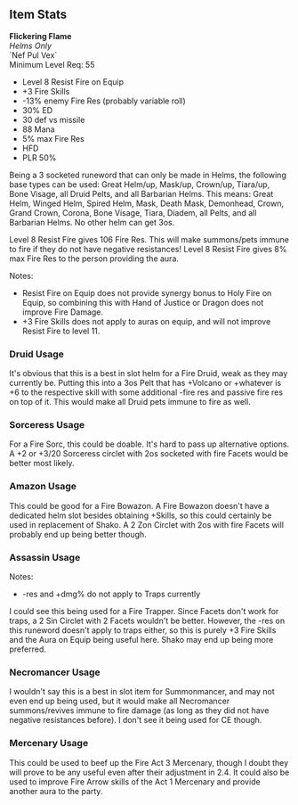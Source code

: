 ## Item Stats
**Flickering Flame**\
*Helms Only*\
\`Nef Pul Vex\`\
Minimum Level Req: 55
- Level 8 Resist Fire on Equip
- +3 Fire Skills
- -13% enemy Fire Res (probably variable roll)
- 30% ED
- 30 def vs missile
- 88 Mana
- 5% max Fire Res
- HFD
- PLR 50%

Being a 3 socketed runeword that can only be made in Helms, the following base types can be used: Great Helm/up, Mask/up, Crown/up, Tiara/up, Bone Visage, all Druid Pelts, and all Barbarian Helms. This means: Great Helm, Winged Helm, Spired Helm, Mask, Death Mask, Demonhead, Crown, Grand Crown, Corona, Bone Visage, Tiara, Diadem, all Pelts, and all Barbarian Helms. No other helm can get 3os.

Level 8 Resist Fire gives 106 Fire Res. This will make summons/pets immune to fire if they do not have negative resistances!
Level 8 Resist Fire gives 8% max Fire Res to the person providing the aura.

Notes:
- Resist Fire on Equip does not provide synergy bonus to Holy Fire on Equip, so combining this with Hand of Justice or Dragon does not improve Fire Damage.
- +3 Fire Skills does not apply to auras on equip, and will not improve Resist Fire to level 11.

### Druid Usage

It's obvious that this is a best in slot helm for a Fire Druid, weak as they may currently be. Putting this into a 3os Pelt that has +Volcano or +whatever is +6 to the respective skill with some additional -fire res and passive fire res on top of it. This would make all Druid pets immune to fire as well.

### Sorceress Usage

For a Fire Sorc, this could be doable. It's hard to pass up alternative options. A +2 or +3/20 Sorceress circlet with 2os socketed with fire Facets would be better most likely.

### Amazon Usage

This could be good for a Fire Bowazon. A Fire Bowazon doesn't have a dedicated helm slot besides obtaining +Skills, so this could certainly be used in replacement of Shako. A 2 Zon Circlet with 2os with fire Facets will probably end up being better though.

### Assassin Usage

Notes:
- -res and +dmg% do not apply to Traps currently

I could see this being used for a Fire Trapper. Since Facets don't work for traps, a 2 Sin Circlet with 2 Facets wouldn't be better. However, the -res on this runeword doesn't apply to traps either, so this is purely +3 Fire Skills and the Aura on Equip being useful here. Shako may end up being more preferred.

### Necromancer Usage

I wouldn't say this is a best in slot item for Summonmancer, and may not even end up being used, but it would make all Necromancer summons/revives immune to fire damage (as long as they did not have negative resistances before). I don't see it being used for CE though.

### Mercenary Usage

This could be used to beef up the Fire Act 3 Mercenary, though I doubt they will prove to be any useful even after their adjustment in 2.4. It could also be used to improve Fire Arrow skills of the Act 1 Mercenary and provide another aura to the party.



